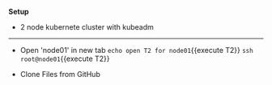 
<b>Setup</b>

* 2 node kubernete cluster with kubeadm
---

* Open 'node01' in new tab
`echo open T2 for node01`{{execute T2}}
`ssh root@node01`{{execute T2}}

* Clone Files from GitHub




